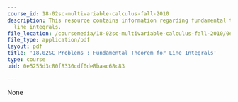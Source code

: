 ```yaml
---
course_id: 18-02sc-multivariable-calculus-fall-2010
description: This resource contains information regarding fundamental theorem for
  line integrals.
file_location: /coursemedia/18-02sc-multivariable-calculus-fall-2010/0e5255d3c80f8330cdf0de8baac68c83_MIT18_02SC_pb_39_quest.pdf
file_type: application/pdf
layout: pdf
title: '18.02SC Problems : Fundamental Theorem for Line Integrals'
type: course
uid: 0e5255d3c80f8330cdf0de8baac68c83

---
```

None